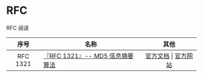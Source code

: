 # RFC

RFC 阅读

|序号|名称|其他|
|:-:|-|:-:|
|RFC 1321|[『RFC 1321』-- MD5 信息摘要算法](rfcs/rfc1321.md) |[官方文档](rfcs-en/rfc1321.txt.pdf) \| [官方网站](https://tools.ietf.org/html/rfc1321)|
